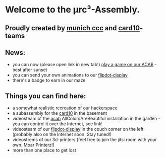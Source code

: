 # Welcome to the µrc³-Assembly.

## Proudly created by [munich ccc](https://muc.ccc.de) and [card10](https://card10.badge.events.ccc.de/)-teams

## News:
* you can now (please open link in new tab!) <a href="https://pla.y.nu/acab/" target="_blank">play a game on our ACAB</a> - best after sunset
* you can send your own animations to our [flipdot-display](https://wiki.muc.ccc.de/flipdot:start)
* there's a badge to earn in our maze

## Things you can find here:
* a somewhat realistic recreation of our hackerspace
* a subassembly for the [card10](https://card10.badge.events.ccc.de/) in the basement
* videosteam of the [acab](https://wiki.muc.ccc.de/acab) AllColorsAreBeautiful installation in the garden - you can control it over the Internet, see link!
* videosteam of our [flipdot-display](https://wiki.muc.ccc.de/flipdot:start) in the couch corner on the left (probably also on the Internet soon. Stay tuned!)
* videostrems of our 3d-printers (feel free to join the jitsi room with your own. Moar Printerz!)
* more than one place to get lost

